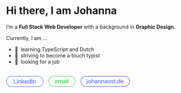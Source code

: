 # Hi there, I am Johanna

I’m a **Full Stack Web Developer** with a background in **Graphic Design**.

Currently, I am ...  
- 💬&ensp;learning TypeScript and Dutch  
- 💅&ensp;striving to become a touch typist  
- 👀&ensp;looking for a job

<br />
<a href="https://www.linkedin.com/in/ostjo" title="LinkedIn — Johanna Osterrieter"><img alt="linkedin" src="assets/linkedin-cta.svg" height="30px"/></a>&emsp;<a href="mailto:info@johannaost.de" title="Send email"><img alt="email" src="assets/email-cta.svg" height="30px"/></a>&emsp;<a href="https://www.johannaost.de" title="johannaost.de"><img alt="homepage" src="assets/homepage-cta.svg" height="30px"/></a>

<!--
-   🔭 I’m currently working on ...
-   🌱 I’m currently learning ...
-   👯 I’m looking to collaborate on ...
-   🤔 I’m looking for help with ...
-   💬 Ask me about ...
-   📫 How to reach me: ...
-   😄 Pronouns: ...
-   ⚡ Fun fact: ...
   -->
